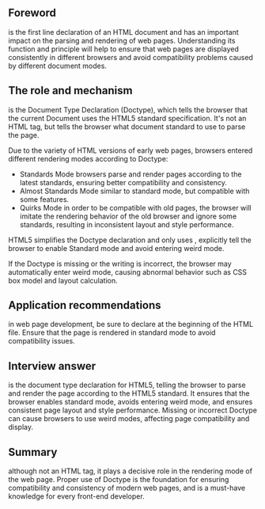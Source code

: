 ## Foreword

<!DOCTYPE html>is the first line declaration of an HTML document and has an important impact on the parsing and rendering of web pages. Understanding its function and principle will help to ensure that web pages are displayed consistently in different browsers and avoid compatibility problems caused by different document modes.


## <!DOCTYPE html>The role and mechanism

<!DOCTYPE html>is the Document Type Declaration (Doctype), which tells the browser that the current Document uses the HTML5 standard specification. It's not an HTML tag, but tells the browser what document standard to use to parse the page.


Due to the variety of HTML versions of early web pages, browsers entered different rendering modes according to Doctype:

- Standards Mode
  browsers parse and render pages according to the latest standards, ensuring better compatibility and consistency.
- Almost Standards Mode
  similar to standard mode, but compatible with some features.
- Quirks Mode
  in order to be compatible with old pages, the browser will imitate the rendering behavior of the old browser and ignore some standards, resulting in inconsistent layout and style performance.

HTML5 simplifies the Doctype declaration and only uses <!DOCTYPE html>, explicitly tell the browser to enable Standard mode and avoid entering weird mode.

If the Doctype is missing or the writing is incorrect, the browser may automatically enter weird mode, causing abnormal behavior such as CSS box model and layout calculation.

## Application recommendations

in web page development, be sure to declare at the beginning of the HTML file. <!DOCTYPE html>Ensure that the page is rendered in standard mode to avoid compatibility issues.

## Interview answer

<!DOCTYPE html>is the document type declaration for HTML5, telling the browser to parse and render the page according to the HTML5 standard. It ensures that the browser enables standard mode, avoids entering weird mode, and ensures consistent page layout and style performance. Missing or incorrect Doctype can cause browsers to use weird modes, affecting page compatibility and display.

## Summary

<!DOCTYPE html>although not an HTML tag, it plays a decisive role in the rendering mode of the web page. Proper use of Doctype is the foundation for ensuring compatibility and consistency of modern web pages, and is a must-have knowledge for every front-end developer.
